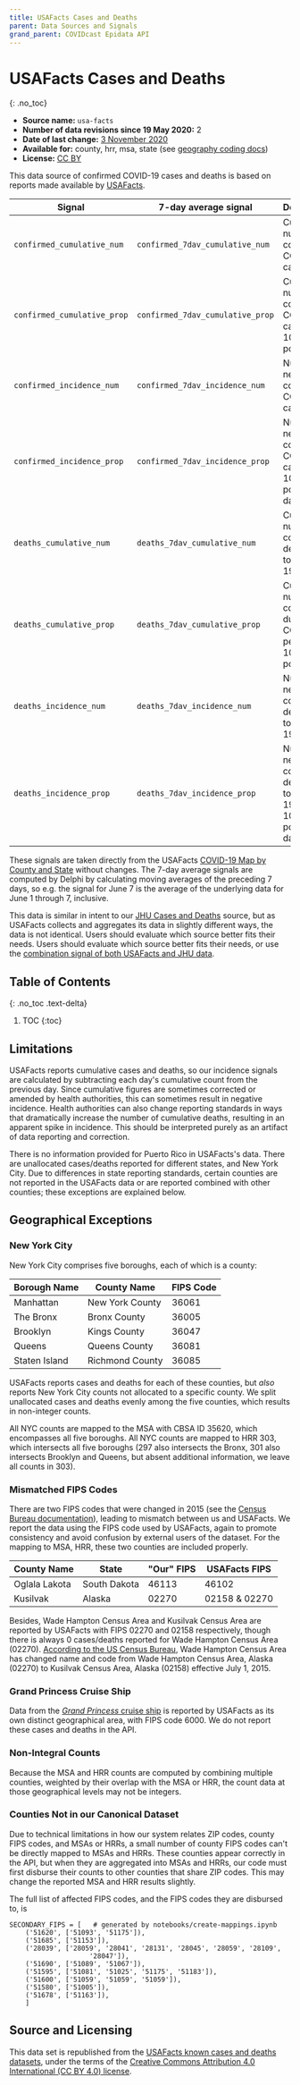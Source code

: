 ```yaml
---
title: USAFacts Cases and Deaths
parent: Data Sources and Signals
grand_parent: COVIDcast Epidata API
---
```


# USAFacts Cases and Deaths
{: .no_toc}

* **Source name:** `usa-facts`
* **Number of data revisions since 19 May 2020:** 2
* **Date of last change:** [3 November 2020](../covidcast_changelog.md#usa-facts)
* **Available for:** county, hrr, msa, state (see [geography coding docs](../covidcast_geography.md))
* **License:** [CC BY](#source-and-licensing)

This data source of confirmed COVID-19 cases and deaths is based on reports made
available by [USAFacts](https://usafacts.org/).

| Signal | 7-day average signal | Description |
| --- | --- | --- |
| `confirmed_cumulative_num` | `confirmed_7dav_cumulative_num` | Cumulative number of confirmed COVID-19 cases |
| `confirmed_cumulative_prop` | `confirmed_7dav_cumulative_prop` | Cumulative number of confirmed COVID-19 cases per 100,000 population |
| `confirmed_incidence_num` | `confirmed_7dav_incidence_num` | Number of new confirmed COVID-19 cases, daily |
| `confirmed_incidence_prop` | `confirmed_7dav_incidence_prop` | Number of new confirmed COVID-19 cases per 100,000 population, daily |
| `deaths_cumulative_num` | `deaths_7dav_cumulative_num` | Cumulative number of confirmed deaths due to COVID-19 |
| `deaths_cumulative_prop` | `deaths_7dav_cumulative_prop` | Cumulative number of confirmed due to COVID-19, per 100,000 population |
| `deaths_incidence_num` | `deaths_7dav_incidence_num` | Number of new confirmed deaths due to COVID-19, daily |
| `deaths_incidence_prop` | `deaths_7dav_incidence_prop` | Number of new confirmed deaths due to COVID-19 per 100,000 population, daily |

These signals are taken directly from the USAFacts [COVID-19 Map by County and
State](https://usafacts.org/visualizations/coronavirus-covid-19-spread-map/)
without changes. The 7-day average signals are computed by Delphi by calculating
moving averages of the preceding 7 days, so e.g. the signal for June 7 is the
average of the underlying data for June 1 through 7, inclusive.

This data is similar in intent to our [JHU Cases and Deaths](jhu-csse.md)
source, but as USAFacts collects and aggregates its data in slightly different
ways, the data is not identical. Users should evaluate which source better fits
their needs. Users should evaluate which source better fits their needs, or use
the [combination signal of both USAFacts and JHU data](indicator-combination.md).

## Table of Contents
{: .no_toc .text-delta}

1. TOC
{:toc}

## Limitations

USAFacts reports cumulative cases and deaths, so our incidence signals are
calculated by subtracting each day's cumulative count from the previous day.
Since cumulative figures are sometimes corrected or amended by health
authorities, this can sometimes result in negative incidence. Health authorities
can also change reporting standards in ways that dramatically increase the
number of cumulative deaths, resulting in an apparent spike in incidence. This
should be interpreted purely as an artifact of data reporting and correction.

There is no information provided for Puerto Rico in USAFacts's data. There are
unallocated cases/deaths reported for different states, and New York City.
Due to differences in state reporting standards, certain counties are not
reported in the USAFacts data or are reported combined with other counties;
these exceptions are explained below.

## Geographical Exceptions

### New York City

New York City comprises five boroughs, each of which is a county:

|Borough Name       |County Name        |FIPS Code      |
|-------------------|-------------------|---------------|
|Manhattan          |New York County    |36061          |
|The Bronx          |Bronx County       |36005          |
|Brooklyn           |Kings County       |36047          |
|Queens             |Queens County      |36081          |
|Staten Island      |Richmond County    |36085          |

USAFacts reports cases and deaths for each of these counties, but *also* reports
New York City counts not allocated to a specific county. We split unallocated
cases and deaths evenly among the five counties, which results in non-integer
counts.

All NYC counts are mapped to the MSA with CBSA ID 35620, which encompasses all
five boroughs. All NYC counts are mapped to HRR 303, which intersects all five
boroughs (297 also intersects the Bronx, 301 also intersects Brooklyn and
Queens, but absent additional information, we leave all counts in 303).

### Mismatched FIPS Codes

There are two FIPS codes that were changed in 2015 (see the [Census Bureau
documentation](https://www.census.gov/programs-surveys/geography/technical-documentation/county-changes.html)),
leading to mismatch between us and USAFacts. We report the data using the FIPS
code used by USAFacts, again to promote consistency and avoid confusion by
external users of the dataset. For the mapping to MSA, HRR, these two counties
are included properly.

|County Name        |State          |"Our" FIPS         |USAFacts FIPS  |
|-------------------|---------------|-------------------|---------------|
|Oglala Lakota      |South Dakota   |46113              |46102          |
|Kusilvak           |Alaska         |02270              |02158 & 02270  |

Besides, Wade Hampton Census Area and Kusilvak Census Area are reported by
USAFacts with FIPS 02270 and 02158 respectively, though there is always 0
cases/deaths reported for Wade Hampton Census Area (02270). [According to the US
Census Bureau](https://www.census.gov/quickfacts/kusilvakcensusareaalaska), Wade
Hampton Census Area has changed name and code from Wade Hampton Census Area,
Alaska (02270) to Kusilvak Census Area, Alaska (02158) effective July 1, 2015.

### Grand Princess Cruise Ship

Data from the [*Grand Princess* cruise
ship](https://en.wikipedia.org/wiki/COVID-19_pandemic_on_Grand_Princess) is
reported by USAFacts as its own distinct geographical area, with FIPS code 6000.
We do not report these cases and deaths in the API.

### Non-Integral Counts

Because the MSA and HRR counts are computed by combining multiple counties,
weighted by their overlap with the MSA or HRR, the count data at those
geographical levels may not be integers.

### Counties Not in our Canonical Dataset

Due to technical limitations in how our system relates ZIP codes, county FIPS
codes, and MSAs or HRRs, a small number of county FIPS codes can't be directly
mapped to MSAs and HRRs. These counties appear correctly in the API, but when
they are aggregated into MSAs and HRRs, our code must first disburse their
counts to other counties that share ZIP codes. This may change the reported MSA
and HRR results slightly.

The full list of affected FIPS codes, and the FIPS codes they are disbursed to,
is

```
SECONDARY_FIPS = [   # generated by notebooks/create-mappings.ipynb
	('51620', ['51093', '51175']),
	('51685', ['51153']),
	('28039', ['28059', '28041', '28131', '28045', '28059', '28109',
                    '28047']),
	('51690', ['51089', '51067']),
	('51595', ['51081', '51025', '51175', '51183']),
	('51600', ['51059', '51059', '51059']),
	('51580', ['51005']),
	('51678', ['51163']),
    ]
```

## Source and Licensing

This data set is republished from the [USAFacts known cases and deaths
datasets](https://usafacts.org/visualizations/coronavirus-covid-19-spread-map/),
under the terms of the [Creative Commons Attribution 4.0 International (CC BY
4.0) license](https://creativecommons.org/licenses/by/4.0/).
